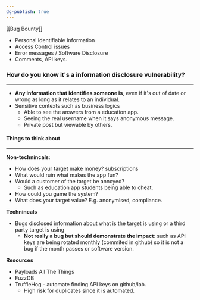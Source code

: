 ```yaml
---
dg-publish: true
---
```

[[Bug Bounty]]

- Personal Identifiable Information
- Access Control issues
- Error messages / Software Disclosure
- Comments, API keys.

### How do you know it's a information disclosure vulnerability?
---

- **Any information that identifies someone is**, even if it's out of date or wrong as long as it relates to an individual.
- Sensitive contexts such as business logics
	- Able to see the answers from a education app.
	- Seeing the real username when it says anonymous message.
	- Private post but viewable by others.

#### Things to think about
---

**Non-technincals**:
- How does your target make money? subscriptions
- What would ruin what makes the app fun?
- Would a customer of the target be annoyed?
	- Such as education app students being able to cheat.
- How could you game the system?
- What does your target value? E.g. anonymised, compliance.

**Technincals**
- Bugs disclosed information about what is the target is using or a third party target is using
	- **Not really a bug but should demonstrate the impact**: such as API keys are being rotated monthly (commited in github) so it is not a bug if the month passes or software version.

**Resources**
- Payloads All The Things
- FuzzDB
- TruffleHog - automate finding API keys on github/lab.
	- High risk for duplicates since it is automated.